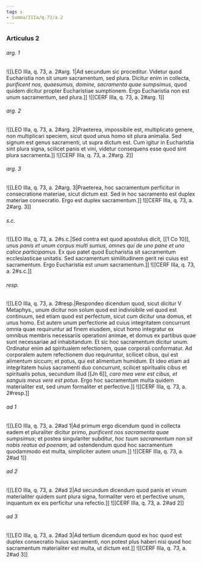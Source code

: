 ```yaml
---
tags : 
- Summa/IIIa/q.73/a.2
---
```


### Articulus 2

###### arg. 1
![[LEO IIIa, q. 73, a. 2#arg. 1|Ad secundum sic proceditur. Videtur quod Eucharistia non sit unum sacramentum, sed plura. Dicitur enim in collecta, *purificent nos, quaesumus, domine, sacramenta quae sumpsimus*, quod quidem dicitur propter Eucharistiae sumptionem. Ergo Eucharistia non est unum sacramentum, sed plura.]]
![[CERF IIIa, q. 73, a. 2#arg. 1]]

###### arg. 2
![[LEO IIIa, q. 73, a. 2#arg. 2|Praeterea, impossibile est, multiplicato genere, non multiplicari speciem, sicut quod unus homo sit plura animalia. Sed signum est genus sacramenti, ut supra dictum est. Cum igitur in Eucharistia sint plura signa, scilicet panis et vini, videtur consequens esse quod sint plura sacramenta.]]
![[CERF IIIa, q. 73, a. 2#arg. 2]]

###### arg. 3
![[LEO IIIa, q. 73, a. 2#arg. 3|Praeterea, hoc sacramentum perficitur in consecratione materiae, sicut dictum est. Sed in hoc sacramento est duplex materiae consecratio. Ergo est duplex sacramentum.]]
![[CERF IIIa, q. 73, a. 2#arg. 3]]

###### s.c.
![[LEO IIIa, q. 73, a. 2#s.c.|Sed contra est quod apostolus dicit, [[1 Co 10]], *unus panis et unum corpus multi sumus, omnes qui de uno pane et uno calice participamus*. Ex quo patet quod Eucharistia sit sacramentum ecclesiasticae unitatis. Sed sacramentum similitudinem gerit rei cuius est sacramentum. Ergo Eucharistia est unum sacramentum.]]
![[CERF IIIa, q. 73, a. 2#s.c.]]

###### resp.
![[LEO IIIa, q. 73, a. 2#resp.|Respondeo dicendum quod, sicut dicitur V Metaphys., unum dicitur non solum quod est indivisibile vel quod est continuum, sed etiam quod est perfectum, sicut cum dicitur una domus, et unus homo. Est autem unum perfectione ad cuius integritatem concurrunt omnia quae requiruntur ad finem eiusdem, sicut homo integratur ex omnibus membris necessariis operationi animae, et domus ex partibus quae sunt necessariae ad inhabitandum. Et sic hoc sacramentum dicitur unum. Ordinatur enim ad spiritualem refectionem, quae corporali conformatur. Ad corporalem autem refectionem duo requiruntur, scilicet cibus, qui est alimentum siccum; et potus, qui est alimentum humidum. Et ideo etiam ad integritatem huius sacramenti duo concurrunt, scilicet spiritualis cibus et spiritualis potus, secundum illud [[Jn 6]], *caro mea vere est cibus, et sanguis meus vere est potus*. Ergo hoc sacramentum multa quidem materialiter est, sed unum formaliter et perfective.]]
![[CERF IIIa, q. 73, a. 2#resp.]]

###### ad 1
![[LEO IIIa, q. 73, a. 2#ad 1|Ad primum ergo dicendum quod in collecta eadem et pluraliter dicitur primo, *purificent nos sacramenta quae sumpsimus*; et postea singulariter subditur, *hoc tuum sacramentum non sit nobis reatus ad poenam*, ad ostendendum quod hoc sacramentum quodammodo est multa, simpliciter autem unum.]]
![[CERF IIIa, q. 73, a. 2#ad 1]]

###### ad 2
![[LEO IIIa, q. 73, a. 2#ad 2|Ad secundum dicendum quod panis et vinum materialiter quidem sunt plura signa, formaliter vero et perfective unum, inquantum ex eis perficitur una refectio.]]
![[CERF IIIa, q. 73, a. 2#ad 2]]

###### ad 3
![[LEO IIIa, q. 73, a. 2#ad 3|Ad tertium dicendum quod ex hoc quod est duplex consecratio huius sacramenti, non potest plus haberi nisi quod hoc sacramentum materialiter est multa, ut dictum est.]]
![[CERF IIIa, q. 73, a. 2#ad 3]]


